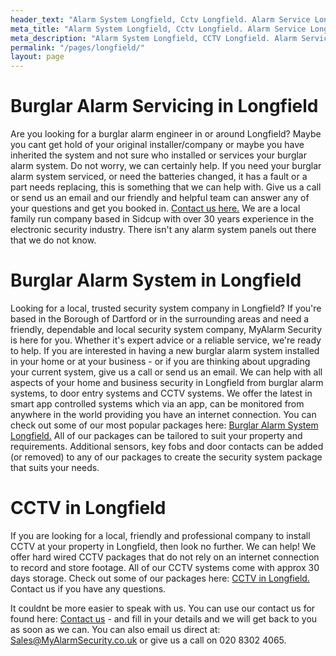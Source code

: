 ```yaml
---
header_text: "Alarm System Longfield, Cctv Longfield. Alarm Service Longfield"
meta_title: "Alarm System Longfield, Cctv Longfield. Alarm Service Longfield"
meta_description: "Alarm System Longfield, CCTV Longfield. Alarm Service Longfield, Alarm Battery Replacement Longfield, Home Alarm System Longfield. Tel 020 8302 4065"
permalink: "/pages/longfield/"
layout: page
---
```


# Burglar Alarm Servicing in Longfield 

Are you looking for a burglar alarm engineer in or around Longfield? Maybe you cant get hold of your original installer/company or maybe you have inherited the system and not sure who installed or services your burglar alarm system. Do not worry, we can certainly help. If you need your burglar alarm system serviced, or need the batteries changed, it has a fault or a part needs replacing, this is something that we can help with. Give us a call or send us an email and our friendly and helpful team can answer any of your questions and get you booked in. [Contact us here.](/contact.php) We are a local family run company based in Sidcup with over 30 years experience in the electronic security industry. There isn\'t any alarm system panels out there that we do not know.

# Burglar Alarm System in Longfield 

Looking for a local, trusted security system company in Longfield? If you\'re based in the Borough of Dartford or in the surrounding areas and need a friendly, dependable and local security system company, MyAlarm Security is here for you. Whether it\'s expert advice or a reliable service, we\'re ready to help. If you are interested in having a new burglar alarm system installed in your home or at your business - or if you are thinking about upgrading your current system, give us a call or send us an email. We can help with all aspects of your home and business security in Longfield from burglar alarm systems, to door entry systems and CCTV systems. We offer the latest in smart app controlled systems which via an app, can be monitored from anywhere in the world providing you have an internet connection. You can check out some of our most popular packages here: [Burglar Alarm System Longfield.](/categories/burglar-alarms.php) All of our packages can be tailored to suit your property and requirements. Additional sensors, key fobs and door contacts can be added (or removed) to any of our packages to create the security system package that suits your needs.

# CCTV in Longfield  

If you are looking for a local, friendly and professional company to install CCTV at your property in Longfield, then look no further. We can help! We offer hard wired CCTV packages that do not rely on an internet connection to record and store footage. All of our CCTV systems come with approx 30 days storage. Check out some of our packages here: [CCTV in Longfield.](/categories/cctv.php) Contact us if you have any questions.

It couldnt be more easier to speak with us. You can use our contact us for found here: [Contact us](/contact.php) - and fill in your details and we will get back to you as soon as we can. You can also email us direct at: Sales@MyAlarmSecurity.co.uk or give us a call on 020 8302 4065.